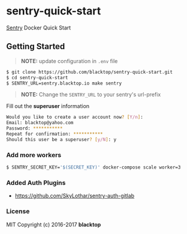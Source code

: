 sentry-quick-start
==================

[Sentry](https://docs.sentry.io) Docker Quick Start

Getting Started
---------------

> **NOTE:** update configuration in `.env` file

```bash
$ git clone https://github.com/blacktop/sentry-quick-start.git
$ cd sentry-quick-start
$ SENTRY_URL=sentry.blacktop.io make sentry
```

> **NOTE:** Change the `SENTRY_URL` to your sentry's url-prefix

Fill out the **superuser** information

```bash
Would you like to create a user account now? [Y/n]:
Email: blacktop@yahoo.com
Password: ***********
Repeat for confirmation: ***********
Should this user be a superuser? [y/N]: y
```

### Add more workers

```bash
$ SENTRY_SECRET_KEY='$(SECRET_KEY)' docker-compose scale worker=3
```

### Added Auth Plugins

-	https://github.com/SkyLothar/sentry-auth-gitlab

### License

MIT Copyright (c) 2016-2017 **blacktop**
